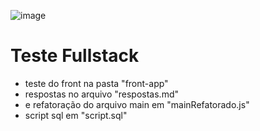 ![image](https://user-images.githubusercontent.com/30362135/187108416-18d52455-6d6d-4203-8566-3ca87631e905.png)
 
 # Teste Fullstack
 
- teste do front na pasta "front-app"
- respostas no arquivo "respostas.md"
- e refatoração do arquivo main em "mainRefatorado.js"
- script sql em "script.sql"
